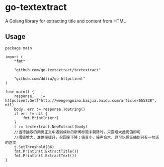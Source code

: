 # go-textextract
A Golang library for extracting title and content from HTML

## Usage

	package main

	import (
		"fmt"

		"github.com/go-textextract/textextract"

		"github.com/ddliu/go-httpclient"
	)

	func main() {
		response, _ := httpclient.Get("http://wengengmiao.baijia.baidu.com/article/655838", nil)
		body, err := response.ToString()
		if err != nil {
			fmt.Println(err)
		}
		t := textextract.NewExtract(body)
		//当待抽取的网页正文中遇到成块的新闻标题未剔除时，只要增大此阈值即可
		//阈值增大，准确率提升，召回率下降；值变小，噪声会大，但可以保证抽到只有一句话的正文
		t.SetThreshold(86)
		fmt.Println(t.ExtractTitle())
		fmt.Println(t.ExtractText())
	}

